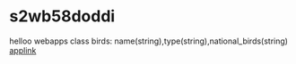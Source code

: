 # s2wb58doddi
helloo webapps
class birds: name(string),type(string),national_birds(string)
[applink](https://s2wb58doddi.herokuapp.com/) 
